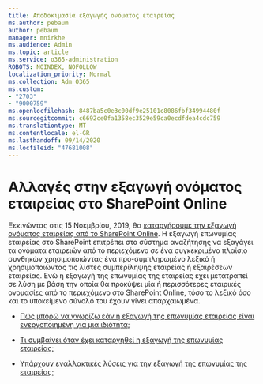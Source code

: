 ```yaml
---
title: Αποδοκιμασία εξαγωγής ονόματος εταιρείας
ms.author: pebaum
author: pebaum
manager: mnirkhe
ms.audience: Admin
ms.topic: article
ms.service: o365-administration
ROBOTS: NOINDEX, NOFOLLOW
localization_priority: Normal
ms.collection: Adm_O365
ms.custom:
- "2703"
- "9000759"
ms.openlocfilehash: 8487ba5c0e3c00df9e25101c8086fbf34994480f
ms.sourcegitcommit: c6692ce0fa1358ec3529e59ca0ecdfdea4cdc759
ms.translationtype: MT
ms.contentlocale: el-GR
ms.lasthandoff: 09/14/2020
ms.locfileid: "47681008"
---
```

# <a name="changes-to-company-name-extraction-in-sharepoint-online"></a>Αλλαγές στην εξαγωγή ονόματος εταιρείας στο SharePoint Online

Ξεκινώντας στις 15 Νοεμβρίου, 2019, θα [καταργήσουμε την εξαγωγή ονόματος εταιρείας από το SharePoint Online](https://docs.microsoft.com/sharepoint/changes-to-company-name-extraction-in-sharepoint-online). Η εξαγωγή επωνυμίας εταιρείας στο SharePoint επιτρέπει στο σύστημα αναζήτησης να εξαγάγει τα ονόματα εταιρειών από το περιεχόμενο σε ένα συγκεκριμένο πλαίσιο συνθηκών χρησιμοποιώντας ένα προ-συμπληρωμένο λεξικό ή χρησιμοποιώντας τις λίστες συμπερίληψης εταιρείας ή εξαιρέσεων εταιρείας. Ενώ η εξαγωγή της επωνυμίας της εταιρείας έχει μετατραπεί σε λύση με βάση την οποία θα προκύψει μία ή περισσότερες εταιρικές ονομασίες από το περιεχόμενο στο SharePoint Online, τόσο το λεξικό όσο και το υποκείμενο σύνολό του έχουν γίνει απαρχαιωμένα.

- [Πώς μπορώ να γνωρίζω εάν η εξαγωγή της επωνυμίας εταιρείας είναι ενεργοποιημένη για μια ιδιότητα;](https://docs.microsoft.com/sharepoint/changes-to-company-name-extraction-in-sharepoint-online#how-do-i-know-if-company-name-extraction-is-enabled-for-a-property)

- [Τι συμβαίνει όταν έχει καταργηθεί η εξαγωγή της επωνυμίας εταιρείας;](https://docs.microsoft.com/sharepoint/changes-to-company-name-extraction-in-sharepoint-online#what-happens-when-company-name-extraction-is-deprecated) 

- [Υπάρχουν εναλλακτικές λύσεις για την εξαγωγή της επωνυμίας της εταιρείας;](https://docs.microsoft.com/sharepoint/changes-to-company-name-extraction-in-sharepoint-online#are-there-alternatives-to-company-name-extraction) 
